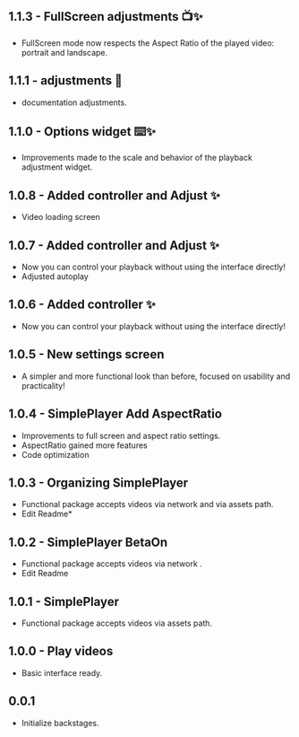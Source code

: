 ## 1.1.3 - FullScreen adjustments 📺✨

* FullScreen mode now respects the Aspect Ratio of the played video: portrait and landscape.

## 1.1.1 - adjustments 🛟

* documentation adjustments.

## 1.1.0 - Options widget ⌨️✨

* Improvements made to the scale and behavior of the playback adjustment widget.

## 1.0.8 - Added controller and Adjust ✨

* Video loading screen

## 1.0.7 - Added controller and Adjust ✨

* Now you can control your playback without using the interface directly!
* Adjusted autoplay

## 1.0.6 - Added controller ✨

* Now you can control your playback without using the interface directly!

## 1.0.5 - New settings screen

* A simpler and more functional look than before, focused on usability and practicality!

## 1.0.4 - SimplePlayer Add AspectRatio

* Improvements to full screen and aspect ratio settings.
* AspectRatio gained more features
* Code optimization

## 1.0.3 - Organizing SimplePlayer

* Functional package accepts videos via network and via assets path.
* Edit Readme*

## 1.0.2 - SimplePlayer BetaOn

* Functional package accepts videos via network .
* Edit Readme

## 1.0.1 - SimplePlayer

* Functional package accepts videos via assets path.


## 1.0.0 - Play videos

* Basic interface ready.

## 0.0.1

* Initialize backstages.
